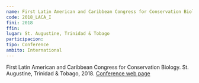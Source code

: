 ```yaml
---
name: First Latin American and Caribbean Congress for Conservation Biology
code: 2018_LACA_I
fini: 2018
ffin:
lugar: St. Augustine, Trinidad & Tobago
participacion:
tipo: Conference
ambito: International
---
```


First Latin American and Caribbean Congress for Conservation Biology. St. Augustine, Trinidad & Tobago, 2018. [Conference web page](https://lacccb2018.org/)
